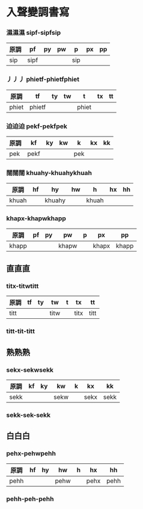 # 入聲變調書寫

### 濕濕濕 sipf-sipfsip

| 原調 | pf | py | pw | p | px | pp |
| --- | --- | --- | --- | --- | --- | --- |
| sip | sipf ||| sip |||

### 丿丿丿 phietf-phietfphiet

| 原調 | tf | ty | tw | t | tx | tt |
| --- | --- | --- | --- | --- | --- | --- |
| phiet | phietf ||| phiet |||

### 迫迫迫 pekf-pekfpek

| 原調 | kf | ky | kw | k | kx | kk |
| --- | --- | --- | --- | --- | --- | --- |
| pek | pekf ||| pek |||

### 闊闊闊 khuahy-khuahykhuah

| 原調 | hf | hy | hw | h | hx | hh |
| --- | --- | --- | --- | --- | --- | --- |
| khuah || khuahy || khuah |||

### khapx-khapwkhapp

| 原調 | pf | py | pw | p | px | pp |
| --- | --- | --- | --- | --- | --- | --- |
| khapp ||| khapw || khapx | khapp |

## 直直直

### titx-titwtitt

| 原調 | tf | ty | tw | t | tx | tt |
| --- | --- | --- | --- | --- | --- | --- |
| titt ||| titw || titx | titt |

### titt-tit-titt

## 熟熟熟

### sekx-sekwsekk

| 原調 | kf | ky | kw | k | kx | kk |
| --- | --- | --- | --- | --- | --- | --- |
| sekk ||| sekw || sekx | sekk |

### sekk-sek-sekk

## 白白白

### pehx-pehwpehh

| 原調 | hf | hy | hw | h | hx | hh |
| --- | --- | --- | --- | --- | --- | --- |
| pehh ||| pehw || pehx | pehh |

### pehh-peh-pehh
